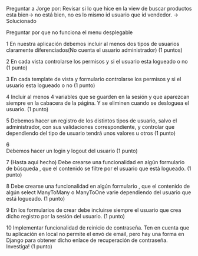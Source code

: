 Preguntar a Jorge por:
Revisar si lo que hice en la view de buscar productos esta bien-> no está bien, no es lo mismo id usuario que id vendedor. -> Solucionado

Preguntar por que no funciona el menu desplegable

1
En nuestra aplicación debemos incluir al menos dos tipos de usuarios claramente diferenciados(No cuenta el usuario administrador) (1 puntos)

2
En cada vista controlarse los permisos y si el usuario esta logueado o no (1 punto)

3
En cada template de vista y formulario controlarse los permisos y si el usuario esta logueado o no (1 punto)

4
Incluir al menos 4 variables que se guarden en la sesión y que aparezcan siempre en la cabacera de la página. Y se eliminen cuando se desloguea el usuario. (1 punto)

5
Debemos hacer un registro de los distintos tipos de usuario, salvo el administrador, con sus validaciones correspondiente, y controlar que dependiendo del tipo de usuario tendrá unos valores u otros (1 punto)

6   
Debemos hacer un login y logout del usuario (1 punto)

7 (Hasta aqui hecho)
Debe crearse una funcionalidad en algún formulario de búsqueda , que el contenido se filtre por el usuario que está logueado. (1 punto)

8
Debe crearse una funcionalidad en algún formulario , que el contenido de algún select ManyToMany o ManyToOne varie dependiendo del usuario que está logueado. (1 punto)


9
En los formularios de crear debe incluirse siempre el usuario que crea dicho registro por la sesión del usuario. (1 punto)


10
Implementar funcionalidad de reinicio de contraseña.  Ten en cuenta que tu aplicación en local no permite el envó de email, pero hay una forma en Django para obtener dicho enlace de recuperación de contraseña. Investiga! (1 punto)